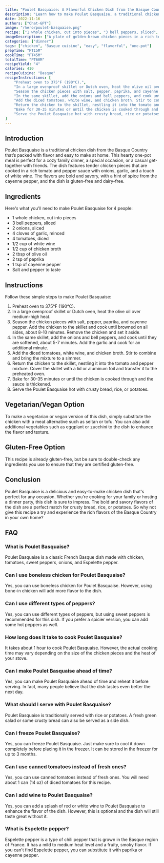 ```yaml
---
title: "Poulet Basquaise: A Flavorful Chicken Dish from the Basque Country"
description: "Learn how to make Poulet Basquaise, a traditional chicken dish from the Basque Country that's packed with flavor and easy to make at home!"
date: 2022-11-16
authors: ["Chat-GPT"]
image: "/hero/poulet-basquaise.png"
recipe: ["1 whole chicken, cut into pieces", "3 bell peppers, sliced", "2 onions, sliced", "4 cloves of garlic, minced", "4 tomatoes, diced", "1/2 cup of white wine", "1/2 cup of chicken broth", "2 tbsp of olive oil", "2 tsp of paprika", "1 tsp of cayenne pepper", "Salt and pepper to taste"]
imageDescription: ["A plate of golden-brown chicken pieces in a rich tomato and pepper sauce"]
categories: ["dinner"]
tags: ["chicken", "Basque cuisine", "easy", "flavorful", "one-pot"]
prepTime: "PT15M"
cookTime: "PT45M"
totalTime: "PT60M"
recipeYield: "4"
calories: 410
recipeCuisine: "Basque"
recipeInstructions: [
    "Preheat oven to 375°F (190°C).",
    "In a large ovenproof skillet or Dutch oven, heat the olive oil over medium-high heat.",
    "Season the chicken pieces with salt, pepper, paprika, and cayenne pepper. Add the chicken to the skillet and cook until browned on all sides, about 8-10 minutes. Remove the chicken and set it aside.",
    "In the same skillet, add the onions and bell peppers, and cook until they are softened, about 5-7 minutes. Add the garlic and cook for an additional minute.",
    "Add the diced tomatoes, white wine, and chicken broth. Stir to combine and bring the mixture to a simmer.",
    "Return the chicken to the skillet, nestling it into the tomato and pepper mixture. Cover the skillet with a lid or aluminum foil and transfer it to the preheated oven.",
    "Bake for 30-35 minutes or until the chicken is cooked through and the sauce is thickened.",
    "Serve the Poulet Basquaise hot with crusty bread, rice or potatoes."
]
---
```


## Introduction

Poulet Basquaise is a traditional chicken dish from the Basque Country that’s packed with flavor and easy to make at home. This hearty one-pot meal is perfect for a cozy family dinner, a special occasion, or a casual get-together with friends. The dish features tender chicken pieces that are cooked in a rich tomato and pepper sauce with onions, garlic, and a touch of white wine. The flavors are bold and savory, with a hint of spice from the cayenne pepper, and the dish is gluten-free and dairy-free.

## Ingredients

Here's what you'll need to make Poulet Basquaise for 4 people:

- 1 whole chicken, cut into pieces
- 3 bell peppers, sliced
- 2 onions, sliced
- 4 cloves of garlic, minced
- 4 tomatoes, diced
- 1/2 cup of white wine
- 1/2 cup of chicken broth
- 2 tbsp of olive oil
- 2 tsp of paprika
- 1 tsp of cayenne pepper
- Salt and pepper to taste

## Instructions

Follow these simple steps to make Poulet Basquaise:

1. Preheat oven to 375°F (190°C).
2. In a large ovenproof skillet or Dutch oven, heat the olive oil over medium-high heat.
3. Season the chicken pieces with salt, pepper, paprika, and cayenne pepper. Add the chicken to the skillet and cook until browned on all sides, about 8-10 minutes. Remove the chicken and set it aside.
4. In the same skillet, add the onions and bell peppers, and cook until they are softened, about 5-7 minutes. Add the garlic and cook for an additional minute.
5. Add the diced tomatoes, white wine, and chicken broth. Stir to combine and bring the mixture to a simmer.
6. Return the chicken to the skillet, nestling it into the tomato and pepper mixture. Cover the skillet with a lid or aluminum foil and transfer it to the preheated oven.
7. Bake for 30-35 minutes or until the chicken is cooked through and the sauce is thickened.
8. Serve the Poulet Basquaise hot with crusty bread, rice, or potatoes.

## Vegetarian/Vegan Option

To make a vegetarian or vegan version of this dish, simply substitute the chicken with a meat alternative such as seitan or tofu. You can also add additional vegetables such as eggplant or zucchini to the dish to enhance the flavor and texture.

## Gluten-Free Option

This recipe is already gluten-free, but be sure to double-check any ingredients you use to ensure that they are certified gluten-free.

## Conclusion

Poulet Basquaise is a delicious and easy-to-make chicken dish that's perfect for any occasion. Whether you're cooking for your family or hosting a dinner party, this dish is sure to impress. The bold and savory flavors of the dish are a perfect match for crusty bread, rice, or potatoes. So why not give this recipe a try and experience the rich flavors of the Basque Country in your own home?

## FAQ

### What is Poulet Basquaise?

Poulet Basquaise is a classic French Basque dish made with chicken, tomatoes, sweet peppers, onions, and Espelette pepper.

### Can I use boneless chicken for Poulet Basquaise?

Yes, you can use boneless chicken for Poulet Basquaise. However, using bone-in chicken will add more flavor to the dish.

### Can I use different types of peppers?

Yes, you can use different types of peppers, but using sweet peppers is recommended for this dish. If you prefer a spicier version, you can add some hot peppers as well.

### How long does it take to cook Poulet Basquaise?

It takes about 1 hour to cook Poulet Basquaise. However, the actual cooking time may vary depending on the size of the chicken pieces and the heat of your stove.

### Can I make Poulet Basquaise ahead of time?

Yes, you can make Poulet Basquaise ahead of time and reheat it before serving. In fact, many people believe that the dish tastes even better the next day.

### What should I serve with Poulet Basquaise?

Poulet Basquaise is traditionally served with rice or potatoes. A fresh green salad or some crusty bread can also be served as a side dish.

### Can I freeze Poulet Basquaise?

Yes, you can freeze Poulet Basquaise. Just make sure to cool it down completely before placing it in the freezer. It can be stored in the freezer for up to 3 months.

### Can I use canned tomatoes instead of fresh ones?

Yes, you can use canned tomatoes instead of fresh ones. You will need about 1 can (14 oz) of diced tomatoes for this recipe.

### Can I add wine to Poulet Basquaise?

Yes, you can add a splash of red or white wine to Poulet Basquaise to enhance the flavor of the dish. However, this is optional and the dish will still taste great without it.

### What is Espelette pepper?

Espelette pepper is a type of chili pepper that is grown in the Basque region of France. It has a mild to medium heat level and a fruity, smoky flavor. If you can't find Espelette pepper, you can substitute it with paprika or cayenne pepper.